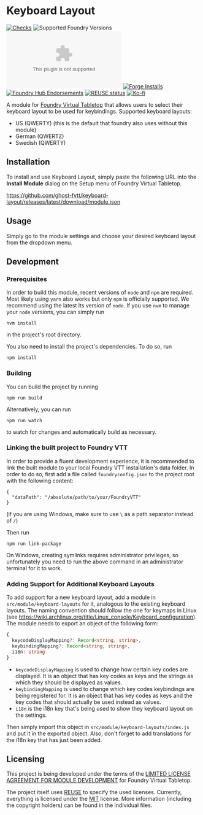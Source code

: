 <!--
SPDX-FileCopyrightText: 2021 Johannes Loher

SPDX-License-Identifier: MIT
-->

# Keyboard Layout

[![Checks](https://github.com/ghost-fvtt/keyboard-layout/workflows/Checks/badge.svg)](https://github.com/ghost-fvtt/keyboard-layout/actions)
![Supported Foundry Versions](https://img.shields.io/endpoint?url=https://foundryshields.com/version?url=https://raw.githubusercontent.com/ghost-fvtt/keyboard-layout/master/src/module.json)
![Latest Release Download Count](https://img.shields.io/github/downloads/ghost-fvtt/keyboard-layout/latest/module.zip)
[![Forge Installs](https://img.shields.io/badge/dynamic/json?label=Forge%20Installs&query=package.installs&suffix=%25&url=https%3A%2F%2Fforge-vtt.com%2Fapi%2Fbazaar%2Fpackage%2Fkeyboard-layout&colorB=4aa94a)](https://forge-vtt.com/bazaar#package=keyboard-layout)
[![Foundry Hub Endorsements](https://img.shields.io/endpoint?logoColor=white&url=https%3A%2F%2Fwww.foundryvtt-hub.com%2Fwp-json%2Fhubapi%2Fv1%2Fpackage%2Fkeyboard-layout%2Fshield%2Fendorsements)](https://www.foundryvtt-hub.com/package/keyboard-layout/)
[![REUSE status](https://api.reuse.software/badge/github.com/ghost-fvtt/keyboard-layout)](https://api.reuse.software/info/github.com/ghost-fvtt/keyboard-layout)
[![Ko-fi](https://img.shields.io/badge/Ko--fi-ghostfvtt-00B9FE?logo=kofi)](https://ko-fi.com/ghostfvtt)

A module for [Foundry Virtual Tabletop] that allows users to select their
keyboard layout to be used for keybindings. Supported keyboard layouts:

* US (QWERTY) (this is the default that foundry also uses without this module)
* German (QWERTZ)
* Swedish (QWERTY)

## Installation

To install and use Keyboard Layout, simply paste the following URL into the
**Install Module** dialog on the Setup menu of Foundry Virtual Tabletop.

https://github.com/ghost-fvtt/keyboard-layout/releases/latest/download/module.json

## Usage

Simply go to the module settings and choose your desired keyboard layout from
the dropdown menu.

## Development

### Prerequisites

In order to build this module, recent versions of `node` and `npm` are
required. Most likely using `yarn` also works but only `npm` is officially
supported. We recommend using the latest lts version of `node`. If you use `nvm`
to manage your `node` versions, you can simply run

```
nvm install
```

in the project's root directory.

You also need to install the project's dependencies. To do so, run

```
npm install
```

### Building

You can build the project by running

```
npm run build
```

Alternatively, you can run

```
npm run watch
```

to watch for changes and automatically build as necessary.

### Linking the built project to Foundry VTT

In order to provide a fluent development experience, it is recommended to link
the built module to your local Foundry VTT installation's data folder. In
order to do so, first add a file called `foundryconfig.json` to the project root
with the following content:

```
{
  "dataPath": "/absolute/path/to/your/FoundryVTT"
}
```

(if you are using Windows, make sure to use `\` as a path separator instead of
`/`)

Then run

```
npm run link-package
```

On Windows, creating symlinks requires administrator privileges, so
unfortunately you need to run the above command in an administrator terminal for
it to work.

### Adding Support for Additional Keyboard Layouts

To add support for a new keyboard layout, add a module in
`src/module/keyboard-layouts` for it, analogous to the existing keyboard
layouts. The naming convention should follow the one for keymaps in Linux
(see https://wiki.archlinux.org/title/Linux_console/Keyboard_configuration).
The module needs to export an object of the following form:

```ts
{
  keycodeDisplayMapping?: Record<string, string>,
  keybindingMapping?: Record<string, string>,
  i18n: string
}
```

* `keycodeDisplayMapping` is used to change how certain key codes are
  displayed. It is an object that has key codes as keys and the strings as which
  they should be displayed as values.
* `keybindingMapping` is used to change which key codes keybindings are being
  registered for. It is an object that has key codes as keys and the key codes
  that should actually be used instead as values.
* `i18n` is the i18n key that's being used to show they keyboard layout on the
  settings.

Then simply import this object in `src/module/keyboard-layouts/index.js` and put
it in the exported object. Also, don't forget to add translations for the i18n
key that has just been added.

## Licensing

This project is being developed under the terms of the
[LIMITED LICENSE AGREEMENT FOR MODULE DEVELOPMENT] for Foundry Virtual Tabletop.

The project itself uses [REUSE] to specify the used licenses. Currently,
everything is licensed under the [MIT] license. More information
(including the copyright holders) can be found in the individual files.

[Foundry Virtual Tabletop]: https://foundryvtt.com/
[LIMITED LICENSE AGREEMENT FOR MODULE DEVELOPMENT]: https://foundryvtt.com/article/license/
[REUSE]: https://reuse.software/
[MIT]: LICENSES/MIT.txt
